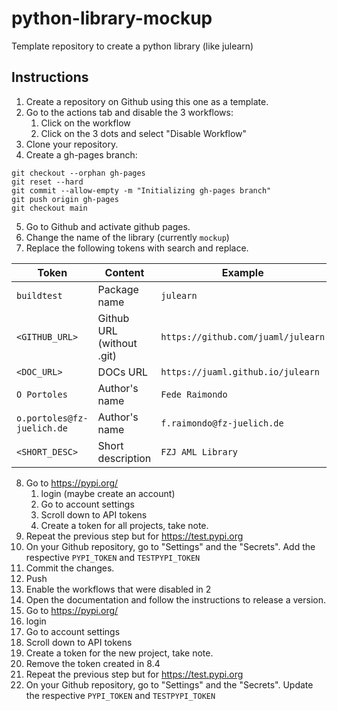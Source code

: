 # python-library-mockup
Template repository to create a python library (like julearn)


## Instructions

1. Create a repository on Github using this one as a template.
2. Go to the actions tab and disable the 3 workflows:
   1. Click on the workflow
   2. Click on the 3 dots and select "Disable Workflow"
3. Clone your repository.
4. Create a gh-pages branch:
```
git checkout --orphan gh-pages
git reset --hard
git commit --allow-empty -m "Initializing gh-pages branch"
git push origin gh-pages
git checkout main
```
5. Go to Github and activate github pages.
6. Change the name of the library (currently `mockup`)
7. Replace the following tokens with search and replace.

| Token  | Content | Example |
| ------------- | ------------- |------------- |
| `buildtest`  | Package name  | `julearn` |
| `<GITHUB_URL>` | Github URL (without .git)   | `https://github.com/juaml/julearn` |
| `<DOC_URL>` | DOCs URL  | `https://juaml.github.io/julearn` |
| `O Portoles` | Author's name | `Fede Raimondo` |
| `o.portoles@fz-juelich.de` | Author's name | `f.raimondo@fz-juelich.de` |
| `<SHORT_DESC>` | Short description | `FZJ AML Library`

8. Go to https://pypi.org/
   1. login (maybe create an account)
   2. Go to account settings
   3. Scroll down to API tokens
   4. Create a token for all projects, take note.
9. Repeat the previous step but for https://test.pypi.org
10. On your Github repository, go to "Settings" and the "Secrets". Add the respective `PYPI_TOKEN` and `TESTPYPI_TOKEN`
11. Commit the changes.
13. Push
14. Enable the workflows that were disabled in 2
15. Open the documentation and follow the instructions to release a version.
16. Go to https://pypi.org/
   1. login 
   2. Go to account settings
   3. Scroll down to API tokens
   4. Create a token for the new project, take note.
   5. Remove the token created in 8.4
17. Repeat the previous step but for https://test.pypi.org
18. On your Github repository, go to "Settings" and the "Secrets". Update the respective `PYPI_TOKEN` and `TESTPYPI_TOKEN`